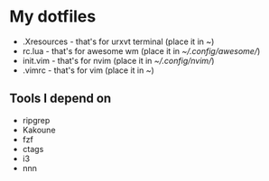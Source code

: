 # My dotfiles

- .Xresources - that's for urxvt terminal (place it in _~_)
- rc.lua      - that's for awesome wm (place it in _~/.config/awesome/_)
- init.vim    - that's for nvim (place it in _~/.config/nvim/_)
- .vimrc      - that's for vim (place it in _~_)


## Tools I depend on

- ripgrep
- Kakoune
- fzf
- ctags
- i3
- nnn
